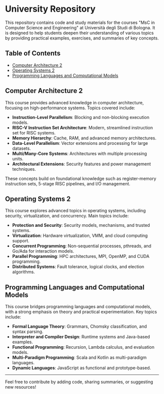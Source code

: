 # University Repository

This repository contains code and study materials for the courses "MsC in Computer Science and Engineering" at Università degli Studi di Bologna. It is designed to help students deepen their understanding of various topics by providing practical examples, exercises, and summaries of key concepts.

## Table of Contents

- [Computer Architecture 2](#advanced-computer-architecture)
- [Operating Systems 2](#advanced-operating-systems)
- [Programming Languages and Computational Models](#programming-languages-and-computational-models)

## Computer Architecture 2

This course provides advanced knowledge in computer architecture, focusing on high-performance systems. Topics covered include:

- **Instruction-Level Parallelism**: Blocking and non-blocking execution models.
- **RISC-V Instruction Set Architecture**: Modern, streamlined instruction set for RISC systems.
- **Memory Hierarchy**: Cache, RAM, and advanced memory architectures.
- **Data-Level Parallelism**: Vector extensions and processing for large datasets.
- **Multi/Many-Core Systems**: Architectures with multiple processing units.
- **Architectural Extensions**: Security features and power management techniques.

These concepts build on foundational knowledge such as register-memory instruction sets, 5-stage RISC pipelines, and I/O management.

## Operating Systems 2

This course explores advanced topics in operating systems, including security, virtualization, and concurrency. Main topics include:

- **Protection and Security**: Security models, mechanisms, and trusted systems.
- **Virtualization**: Hardware virtualization, VMM, and cloud computing support.
- **Concurrent Programming**: Non-sequential processes, pthreads, and Go/Ada for interaction models.
- **Parallel Programming**: HPC architectures, MPI, OpenMP, and CUDA programming.
- **Distributed Systems**: Fault tolerance, logical clocks, and election algorithms.

## Programming Languages and Computational Models

This course bridges programming languages and computational models, with a strong emphasis on theory and practical experimentation. Key topics include:

- **Formal Language Theory**: Grammars, Chomsky classification, and syntax parsing.
- **Interpreter and Compiler Design**: Runtime systems and Java-based examples.
- **Functional Programming**: Recursion, Lambda calculus, and evaluation models.
- **Multi-Paradigm Programming**: Scala and Kotlin as multi-paradigm languages.
- **Dynamic Languages**: JavaScript as functional and prototype-based.

---

Feel free to contribute by adding code, sharing summaries, or suggesting new resources!
